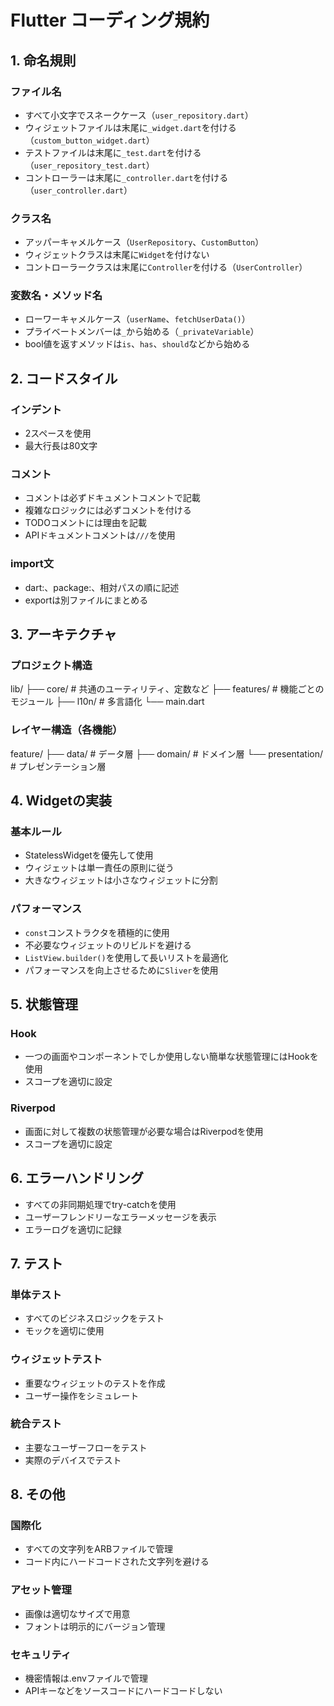 # Flutter コーディング規約

## 1. 命名規則

### ファイル名
- すべて小文字でスネークケース（`user_repository.dart`）
- ウィジェットファイルは末尾に`_widget.dart`を付ける（`custom_button_widget.dart`）
- テストファイルは末尾に`_test.dart`を付ける（`user_repository_test.dart`）
- コントローラーは末尾に`_controller.dart`を付ける（`user_controller.dart`）

### クラス名
- アッパーキャメルケース（`UserRepository`、`CustomButton`）
- ウィジェットクラスは末尾に`Widget`を付けない
- コントローラークラスは末尾に`Controller`を付ける（`UserController`）

### 変数名・メソッド名
- ローワーキャメルケース（`userName`、`fetchUserData()`）
- プライベートメンバーは`_`から始める（`_privateVariable`）
- bool値を返すメソッドは`is`、`has`、`should`などから始める

## 2. コードスタイル

### インデント
- 2スペースを使用
- 最大行長は80文字

### コメント
- コメントは必ずドキュメントコメントで記載
- 複雑なロジックには必ずコメントを付ける
- TODOコメントには理由を記載
- APIドキュメントコメントは`///`を使用

### import文
- dart:、package:、相対パスの順に記述
- exportは別ファイルにまとめる

## 3. アーキテクチャ

### プロジェクト構造
lib/
├── core/ # 共通のユーティリティ、定数など
├── features/ # 機能ごとのモジュール
├── l10n/ # 多言語化
└── main.dart
### レイヤー構造（各機能）
feature/
├── data/ # データ層
├── domain/ # ドメイン層
└── presentation/ # プレゼンテーション層

## 4. Widgetの実装

### 基本ルール
- StatelessWidgetを優先して使用
- ウィジェットは単一責任の原則に従う
- 大きなウィジェットは小さなウィジェットに分割

### パフォーマンス
- `const`コンストラクタを積極的に使用
- 不必要なウィジェットのリビルドを避ける
- `ListView.builder()`を使用して長いリストを最適化
- パフォーマンスを向上させるために`Sliver`を使用

## 5. 状態管理

### Hook
- 一つの画面やコンポーネントでしか使用しない簡単な状態管理にはHookを使用
- スコープを適切に設定

### Riverpod
- 画面に対して複数の状態管理が必要な場合はRiverpodを使用
- スコープを適切に設定

## 6. エラーハンドリング

- すべての非同期処理でtry-catchを使用
- ユーザーフレンドリーなエラーメッセージを表示
- エラーログを適切に記録

## 7. テスト

### 単体テスト
- すべてのビジネスロジックをテスト
- モックを適切に使用

### ウィジェットテスト
- 重要なウィジェットのテストを作成
- ユーザー操作をシミュレート

### 統合テスト
- 主要なユーザーフローをテスト
- 実際のデバイスでテスト

## 8. その他

### 国際化
- すべての文字列をARBファイルで管理
- コード内にハードコードされた文字列を避ける

### アセット管理
- 画像は適切なサイズで用意
- フォントは明示的にバージョン管理

### セキュリティ
- 機密情報は.envファイルで管理
- APIキーなどをソースコードにハードコードしない